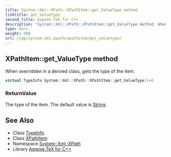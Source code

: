 ```yaml
---
title: System::Xml::XPath::XPathItem::get_ValueType method
linktitle: get_ValueType
second_title: Aspose.TeX for C++
description: 'System::Xml::XPath::XPathItem::get_ValueType method. When overridden in a derived class, gets the type of the item in C++.'
type: docs
weight: 900
url: /cpp/system.xml.xpath/xpathitem/get_valuetype/
---
```

## XPathItem::get_ValueType method


When overridden in a derived class, gets the type of the item.

```cpp
virtual TypeInfo System::Xml::XPath::XPathItem::get_ValueType()=0
```


### ReturnValue

The type of the item. The default value is [String](../../../system/string/).

## See Also

* Class [TypeInfo](../../../system/typeinfo/)
* Class [XPathItem](../)
* Namespace [System::Xml::XPath](../../)
* Library [Aspose.TeX for C++](../../../)
